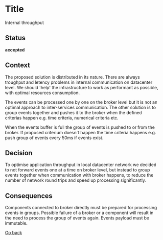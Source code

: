 # Title

Internal throughput

## Status

**accepted**

## Context

The proposed solution is distributed in its nature. There are always troughput and letency problems in internal communication on datacenter level. We should 'help' the infrastructure to work as performant as possible, with optimal resources consumption.  

The events can be processed one by one on the broker level but it is not an optimal approach to inter-services communication. The other solution is to group events together and pushes it to the broker when the defined criterias happen e.g. time criteria, numerical criteria etc.  

When the events buffer is full the group of events is pushed to or from the broker. If proposed criterium doesn't happen the time criteria happens e.g. push group of events every 50ms if events exist.  

## Decision

To optimise application throughput in local datacenter network we decided to not forward events one at a time on broker level, but instead to group events together when communication with broker happens, to reduce the number of network round trips and speed up processing significantly.  

## Consequences

Components connected to broker directly must be prepared for processing events in groups. Possible failure of a broker or a component will result in the need to process the group of events again. Events payload must be immutable.  

[Go back](./README.md)